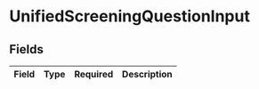# UnifiedScreeningQuestionInput


## Fields

| Field       | Type        | Required    | Description |
| ----------- | ----------- | ----------- | ----------- |